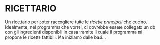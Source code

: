 # RICETTARIO

Un ricettario per poter raccogliere tutte le *ricette principali* che cucino. Idealmente, nel programma che vorrei, ci dovrebbe essere collegato un db con gli ingredienti disponibili in casa tramite il quale il programma mi propone le ricette fattibili. Ma iniziamo dalle basi...